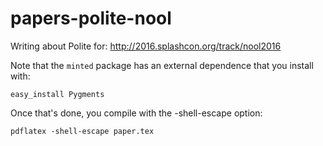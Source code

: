 # papers-polite-nool

Writing about Polite for: http://2016.splashcon.org/track/nool2016

Note that the `minted` package has an external dependence that you install with: 

    easy_install Pygments
    
Once that's done, you compile with the -shell-escape option: 

    pdflatex -shell-escape paper.tex 

